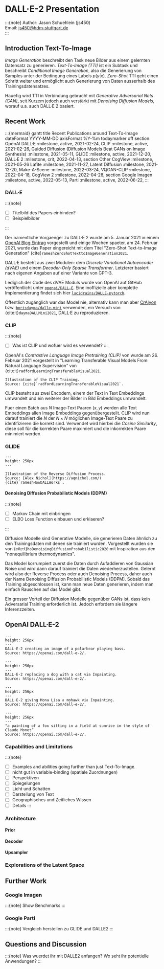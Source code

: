 # DALL·E-2 Presentation

:::{note}
Author: Jason Schuehlein (js450)  
Email: [js450@hdm-stuttgart.de](mailto:js450@hdm-stuttgart.de)  
:::

## Introduction Text-To-Image

*Image Generation* beschreibt den Task neue Bilder aus einem gelernten Datensatz zu generieren. *Text-To-Image (TTI)* ist ein Subtask und beschreibt *Conditional Image Generation*, also die Generierung von Samples unter der Bedingung eines Labels $p(y|x)$.
*Zero-Shot* TTI geht einen Schritt weiter und ermöglicht auch Generierung von Daten ausserhalb des Trainingsdatensatzes.

Hauefig wird TTI in Verbindung gebracht mit *Generative Adversarial Nets (GAN)*, seit Kurzem jedoch auch verstärkt mit *Denoising Diffusion Models*, worauf u.a. auch DALL·E 2 basiert.

## Recent Work

:::{mermaid}
gantt
    title Recent Publications around Text-To-Image
    dateFormat  YYYY-MM-DD
    axisFormat  %Y-%m
    todaymarker off
    section OpenAI
        DALL·E              :milestone, active, 2021-02-24,
        CLIP                :milestone, active, 2021-02-26,
        Guided Diffusion (Diffusion Models Beat GANs on Image Synthesis) :milestone, 2021-05-11,
        GLIDE               :milestone, active, 2021-12-20,
        DALL·E 2            :milestone, crit, 2022-04-13,
    section Other
        CogView             :milestone, 2021-05-26
        Lafite              :milestone, 2021-11-27,
        Latent Diffusion    :milestone, 2021-12-20,
        Make-A-Scene        :milestone, 2022-03-24,
        VQGAN-CLIP          :milestone, 2022-04-18,
        CogView 2           :milestone, 2022-04-28,
    section Google
        Imagen              :milestone, active, 2022-05-13,
        Parti               :milestone, active, 2022-06-22,
:::

### DALL·E

:::{note}

- [ ] Titelbild des Papers einbinden?
- [ ] Beispielbilder

:::

Der namentliche Vorgaenger zu DALL·E 2 wurde am 5. Januar 2021 in einem [OpenAI Blog Eintrag](https://openai.com/blog/dall-e/) vorgestellt und einige Wochen spaeter, am 24. Februar 2021, wurde das Paper eingereicht mit dem Titel "Zero-Shot Text-to-Image Generation" {cite}`rameshZeroShotTexttoImageGeneration2021`.

DALL·E besteht aus zwei Modulen: dem *Discrete Variational Autoencoder (dVAE)* und einem *Decoder-Only Sparse Transformer*. Letzterer basiert nach eigenen Angaben auf einer Variante von GPT-3.

Lediglich der Code des dVAE Moduls wurde von OpenAI auf GitHub veröffentlicht unter [`openai/DALL-E`](https://github.com/openai/DALL-E). Eine inoffizielle aber komplette Implementierung findet sich hier [`lucidrains/DALLE-pytorch`](https://github.com/lucidrains/DALLE-pytorch).

Öffentlich zugänglich war das Model nie, alternativ kann man aber [CrAIyon](https://www.craiyon.com) bzw. [`borisdayma/dalle-mini`](https://github.com/borisdayma/dalle-mini) verwenden, ein Versuch von {cite:t}`daymaDALLMini2021`, DALL·E zu reproduzieren.

### CLIP

:::{note}

- [ ] Was ist CLIP und wofuer wird es verwendet?
:::

OpenAI's *Contrastive Language Image Pretraining (CLIP)* von wurde am 26. Februar 2021 vorgestellt in "Learning Transferable Visual Models From Natural Language Supervision" von {cite:t}`radfordLearningTransferableVisual2021`.

```{figure} attachments/clip-overview-a.svg
Illustration of the CLIP Training.  
Source: {cite}`radfordLearningTransferableVisual2021`.
```

CLIP besteht aus zwei Encodern, einem der Text in Text Embeddings umwandelt und ein weiterer der Bilder in Bild Embeddings umwandelt.

Fuer einen Batch aus $N$ Image-Text Paaren $(x,y)$ werden alle Text Embeddings allen Image Embeddings gegenübergestellt. CLIP wird nun darauf trainiert die $N$ der $N \times N$ möglichen Image-Text Paare zu identifizieren die korrekt sind. Verwendet wird hierbei die *Cosine Similarity*, diese soll für die korrekten Paare maximiert und die inkorrekten Paare minimiert werden.

### GLIDE

```{figure} attachments/diffusion.gif
---
height: 256px
---

Illustration of the Reverse Diffusion Process.  
Source: [Alex Nichol](https://aqnichol.com/) {cite}`rameshHowDALLWorks`.
```

#### Denoising Diffusion Probabilistic Models (DDPM)

:::{note}

- [ ] Markov Chain mit einbringen
- [ ] ELBO Loss Function einbauen und erklaeren?

:::

Diffusion Modelle sind Generative Modelle, sie generieren Daten ähnlich zu den Trainingsdaten mit denen sie trainiert wurden. Vorgestellt wurden sie von {cite:t}`hoDenoisingDiffusionProbabilistic2020` mit Inspiration aus den "nonequilibrium thermodynamics".

Das Model korrumpiert zuerst die Daten durch Aufaddieren von Gaussian Noise und wird dann darauf trainiert die Daten wiederherzustellen. Gelernt wird also der Reverse Process oder auch Denoising Process, daher auch der Name Denoising Diffusion Probabilistic Models (DDPM). Sobald das Training abgeschlossen ist, kann man neue Daten generieren, indem man einfach Rauschen auf das Model gibt.

Ein grosser Vorteil der Diffusion Modelle gegenüber GANs ist, dass kein Adversarial Training erforderlich ist. Jedoch erfordern sie längere Inferenzzeiten.

## OpenAI DALL·E-2

```{figure} attachments/dalle2explained_polarbear.gif
---
height: 256px
---
DALL·E-2 creating an image of a polarbear playing bass.  
Source: https://openai.com/dall-e-2/.
```

```{figure} attachments/dalle2explained_cat_inpainting.gif
---
height: 256px
---
DALL·E-2 replacing a dog with a cat via Inpainting.  
Source: https://openai.com/dall-e-2/.
```

```{figure} attachments/dalle2explained_mona_inpainting.gif
---
height: 256px
---
DALL·E-2 giving Mona Lisa a mohawk via Inpainting.  
Source: https://openai.com/dall-e-2/.
```

```{figure} attachments/dalle1vs2.png
---
height: 256px
---
"a painting of a fox sitting in a field at sunrise in the style of
Claude Monet”  
Source: https://openai.com/dall-e-2/.
```

### Capabilities and Limitations

:::{note}

- [ ] Examples and abilities going further than just Text-To-Image.
- [ ] nicht gut in variable-binding (spatiale Zuordnungen)
- [ ] Perspektiven
- [ ] Spiegelungen
- [ ] Licht und Schatten
- [ ] Darstellung von Text
- [ ] Geographisches und Zeitliches Wissen
- [ ] Details
:::

### Architecture

#### Prior

#### Decoder

#### Upsampler

### Explorations of the Latent Space

## Further Work

### Google Imagen

:::{note}
Show Benchmarks
:::

### Google Parti

:::{note}
Vergleich herstellen zu GLIDE und DALLE2
:::

## Questions and Discussion

:::{note}
Was wuerdet ihr mit DALLE2 anfangen?
Wo seht ihr potentielle Anwendungen?
:::
